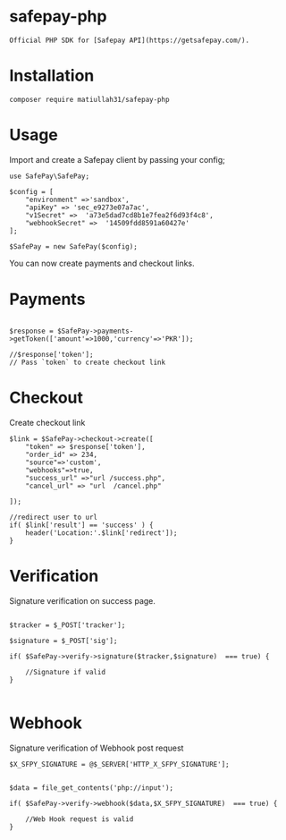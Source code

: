 # safepay-php

	Official PHP SDK for [Safepay API](https://getsafepay.com/).



# Installation

```
composer require matiullah31/safepay-php

```



# Usage

Import and create a Safepay client by passing your config;

```
use SafePay\SafePay;

$config = [
	"environment" =>'sandbox',
	"apiKey" => 'sec_e9273e07a7ac',
	"v1Secret" =>  'a73e5dad7cd8b1e7fea2f6d93f4c8',
	"webhookSecret" =>  '14509fdd8591a60427e'
];

$SafePay = new SafePay($config);

```

You can now create payments and checkout links.


# Payments

```

$response = $SafePay->payments->getToken(['amount'=>1000,'currency'=>'PKR']);

//$response['token'];
// Pass `token` to create checkout link

```


# Checkout 

Create checkout link


```
$link = $SafePay->checkout->create([
	"token" => $response['token'],
	"order_id" => 234,
	"source"=>'custom',
	"webhooks"=>true,
	"success_url" =>"url /success.php",
	"cancel_url" => "url  /cancel.php"

]);

//redirect user to url
if( $link['result'] == 'success' ) {
	header('Location:'.$link['redirect']);
}

```


# Verification

Signature verification on success page.

```

$tracker = $_POST['tracker'];

$signature = $_POST['sig'];

if( $SafePay->verify->signature($tracker,$signature)  === true) {

	//Signature if valid
}


```

# Webhook

Signature verification of Webhook post request

```
$X_SFPY_SIGNATURE = @$_SERVER['HTTP_X_SFPY_SIGNATURE'];


$data = file_get_contents('php://input');

if( $SafePay->verify->webhook($data,$X_SFPY_SIGNATURE)  === true) {

	//Web Hook request is valid
}

```




